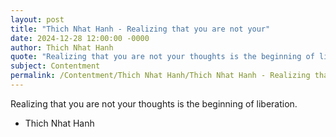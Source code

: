 ```yaml
---
layout: post
title: "Thich Nhat Hanh - Realizing that you are not your"
date: 2024-12-28 12:00:00 -0000
author: Thich Nhat Hanh
quote: "Realizing that you are not your thoughts is the beginning of liberation."
subject: Contentment
permalink: /Contentment/Thich Nhat Hanh/Thich Nhat Hanh - Realizing that you are not your
---
```


Realizing that you are not your thoughts is the beginning of liberation.

- Thich Nhat Hanh
